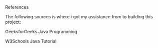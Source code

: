 References 

The following sources is where i got my assistance from to building this project: 

GeeksforGeeks Java Programming 

W3Schools Java Tutorial 

 
 
